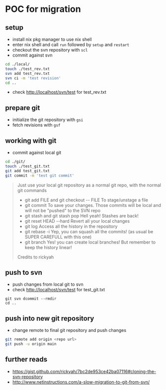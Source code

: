 # POC for migration

## setup

- install nix pkg manager to use nix shell
- enter nix shell and call `run` followed by `setup` and `restart`
- checkout the svn repository with `scl`
- commit against svn

```sh
cd ./local/
touch ./test_rev.txt
svn add test_rev.txt
svn ci -m 'test revision'
cd ..
```

- check <http://localhost/svn/test> for test_rev.txt

## prepare git

- initialize the git repository with `gsi`
- fetch revisions with `gsf`

## working with git

- commit against local git

```sh
cd ./git/
touch ./test_git.txt
git add test_git.txt
git commit -m 'test git commit'
```

> Just use your local git repository as a normal git repo, with the normal git commands
> 
> - git add FILE and git checkout -- FILE To stage/unstage a file
> - git commit To save your changes. Those commits will be local and will not be "pushed" to the SVN repo
> - git stash and git stash pop Hell yeah! Stashes are back!
> - git reset HEAD --hard Revert all your local changes
> - git log Access all the history in the repository
> - git rebase -i Yep, you can squash all the commits! (as usual be SUPER CAREFULL with this one)
> - git branch Yes! you can create local branches! But remember to keep the history linear!
>
> Credits to rickyah

## push to svn

- push changes from local git to svn
- check <http://localhost/svn/test> for test_git.txt

```
git svn dcommit --rmdir
cd ..
```

## push into new git repository

- change remote to final git repository and push changes

```sh
git remote add origin <repo url>
git push -u origin main
```

## further reads

- <https://gist.github.com/rickyah/7bc2de953ce42ba07116#cloning-the-svn-repository>
- <http://www.netinstructions.com/a-slow-migration-to-git-from-svn/>
